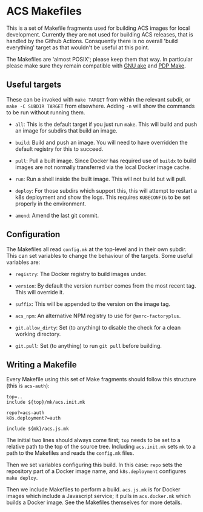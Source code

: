 # ACS Makefiles

This is a set of Makefile fragments used for building ACS images for
local development. Currently they are not used for building ACS
releases, that is handled by the Github Actions. Consquently there is no
overall 'build everything' target as that wouldn't be useful at this
point.

The Makefiles are 'almost POSIX'; please keep them that way. In
particular please make sure they remain compatible with [GNU
ake](https://www.gnu.org/software/make/manual/make.html) and [PDP
Make](https://frippery.org/make/).

## Useful targets

These can be invoked with `make TARGET` from within the relevant
subdir, or `make -C SUBDIR TARGET` from elsewhere. Adding `-n` will show
the commands to be run without running them.

* `all`: This is the default target if you just run `make`. This will
  build and push an image for subdirs that build an image.

* `build`: Build and push an image. You will need to have overridden the
  default registry for this to succeed.

* `pull`: Pull a built image. Since Docker has required use of `buildx`
  to build images are not normally transferred via the local Docker
  image cache.

* `run`: Run a shell inside the built image. This will not build but
  will pull.

* `deploy`: For those subdirs which support this, this will attempt to
  restart a k8s deployment and show the logs. This requires `KUBECONFIG`
  to be set properly in the environment.

* `amend`: Amend the last git commit.

## Configuration

The Makefiles all read `config.mk` at the top-level and in their own
subdir. This can set variables to change the behaviour of the targets.
Some useful variables are:

* `registry`: The Docker registry to build images under.

* `version`: By default the version number comes from the most recent
  tag. This will override it.

* `suffix`: This will be appended to the version on the image tag.

* `acs_npm`: An alternative NPM registry to use for `@amrc-factoryplus`.

* `git.allow_dirty`: Set (to anything) to disable the check for a clean
  working directory.

* `git.pull`: Set (to anything) to run `git pull` before building.

## Writing a Makefile

Every Makefile using this set of Make fragments should follow this
structure (this is `acs-auth`):

    top=..
    include ${top}/mk/acs.init.mk

    repo?=acs-auth
    k8s.deployment?=auth

    include ${mk}/acs.js.mk

The initial two lines should always come first; `top` needs to be set to
a relative path to the top of the source tree. Including `acs.init.mk`
sets `mk` to a path to the Makefiles and reads the `config.mk` files.

Then we set variables configuring this build. In this case: `repo` sets
the repository part of a Docker image name, and `k8s.deployment`
configures `make deploy`.

Then we include Makefiles to perform a build. `acs.js.mk` is for Docker
images which include a Javascript service; it pulls in `acs.docker.mk`
which builds a Docker image. See the Makefiles themselves for more
details.
